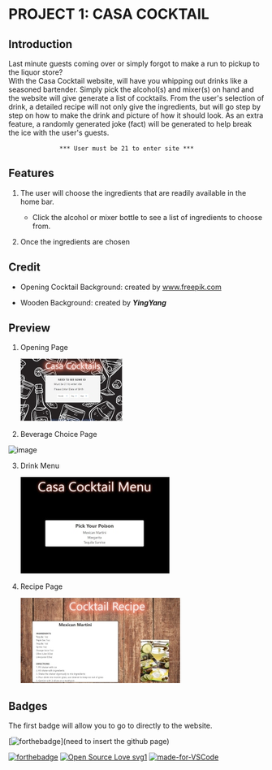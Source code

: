 
# PROJECT 1:  CASA COCKTAIL

## Introduction

Last minute guests coming over or simply forgot to make a run to pickup to the liquor store? 
<br>
  With the Casa Cocktail website, will have you whipping out drinks like a seasoned bartender. Simply pick the alcohol(s) and mixer(s) on hand and the website will give generate a list of cocktails. 
 From the user's selection of drink, a detailed recipe will not only give the ingredients, but will go step by step on how to make the drink and picture of how it should look. 
 As an extra feature, a randomly generated joke (fact) will be generated to help break the ice with the user's guests.

                  *** User must be 21 to enter site ***

## Features
  1. The user will choose the ingredients that are readily available in the home bar.
      * Click the alcohol or mixer bottle to see a list of ingredients to choose from.
  
  2. Once the ingredients are chosen 

  



 ## Credit
 * Opening Cocktail Background:  created by www.freepik.com

* Wooden Background: created by ***YingYang***


## Preview

1. Opening Page

    ![image](assests/opening_page.jpg)

2. Beverage Choice Page

![image]()

3. Drink Menu 

   ![image](assests/drink_list.jpg)


4. Recipe Page

   ![image](assests/recipe_page.jpg)



## Badges
The first badge will allow you to go to directly to the website.

[![forthebadge](https://forthebadge.com/images/badges/check-it-out.svg)](need to insert the github page)

[![forthebadge](https://forthebadge.com/images/badges/made-with-javascript.svg)](https://forthebadge.com)
[![Open Source Love svg1](https://badges.frapsoft.com/os/v1/open-source.svg?v=103)](https://github.com/ellerbrock/open-source-badges/)
[![made-for-VSCode](https://img.shields.io/badge/Made%20for-VSCode-1f425f.svg)](https://code.visualstudio.com/)


